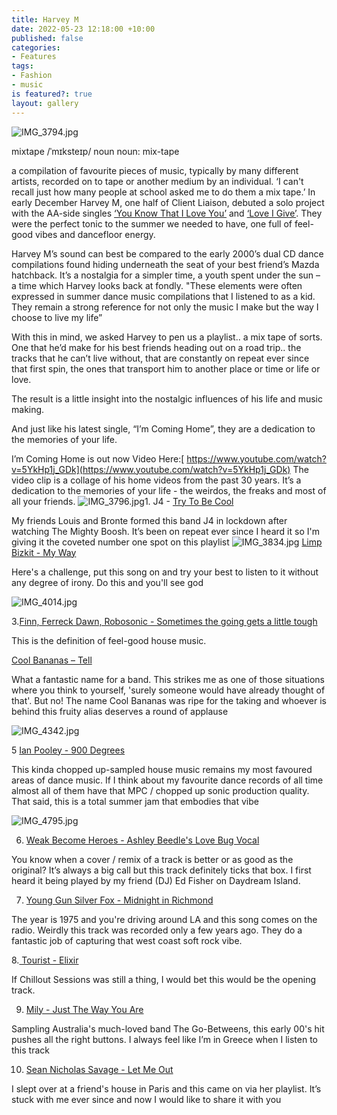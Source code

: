 ```yaml
---
title: Harvey M
date: 2022-05-23 12:18:00 +10:00
published: false
categories:
- Features
tags:
- Fashion
- music
is featured?: true
layout: gallery
---
```


![IMG_3794.jpg](/uploads/IMG_3794.jpg)

mixtape
/ˈmɪksteɪp/
noun
noun: mix-tape

a compilation of favourite pieces of music, typically by many different artists, recorded on to tape or another medium by an individual.
‘I can't recall just how many people at school asked me to do them a mix tape.’
In early December Harvey M, one half of Client Liaison, debuted a solo project with the AA-side singles [‘You Know That I Love You’](https://open.spotify.com/track/6v5VxQOaYShyi8TyGVArrD?si=2dcc787b7bbc4107&nd=1) and [‘Love I Give’](https://open.spotify.com/track/7woUA04gnxA0PotCH9uWLR?si=a3001527a0b7479b&nd=1). They were the perfect tonic to the summer we needed to have, one full of feel-good vibes and dancefloor energy.

Harvey M’s sound can best be compared to the early 2000’s dual CD dance compilations found hiding underneath the seat of your best friend’s Mazda hatchback.  It’s a nostalgia for a simpler time, a youth spent under the sun – a time which Harvey looks back at fondly. "These elements were often expressed in summer dance music compilations that I listened to as a kid. They remain a strong reference for not only the music I make but the way I choose to live my life”


With this in mind, we asked Harvey to pen us a playlist.. a mix tape of sorts.
One that he’d make for his best friends heading out on a road trip.. the tracks that he can’t live without, that are constantly on repeat ever since that first spin, the ones that transport him to another place or time or life or love. 

The result is a little insight into the nostalgic influences of his life and music making.

And just like his latest single, “I’m Coming Home”, they are a dedication to the memories of your life.

I’m Coming Home is out now 
Video Here:[ https://www.youtube.com/watch?v=5YkHp1j_GDk](https://www.youtube.com/watch?v=5YkHp1j_GDk)
The video clip is a collage of his home videos from the past 30 years. It’s a dedication to the memories of your life - the weirdos, the freaks and most of all your friends.
![IMG_3796.jpg](/uploads/IMG_3796.jpg)1. J4 - [Try To Be Cool](https://open.spotify.com/track/1VfkybiTSGIykqzKus8mSz?si=b8afd81885214b36)
 
 My friends Louis and Bronte formed this band J4 in lockdown after watching The Mighty Boosh. It’s been on repeat ever since I heard it so I'm giving it the coveted number one spot on this playlist
![IMG_3834.jpg](/uploads/IMG_3834.jpg)
[Limp Bizkit - My Way](https://open.spotify.com/track/2gSVKxPDww9Eep5rdvtdem?si=cdf33659482c4c51)

 
Here's a challenge, put this song on and try your best to listen to it without any degree of irony. Do this and you'll see god
 
![IMG_4014.jpg](/uploads/IMG_4014.jpg)

3.[Finn, Ferreck Dawn, Robosonic - Sometimes the going gets a little tough](https://open.spotify.com/track/65g8E63towucMc1ko0Z0QJ?si=3814571aef48413a
)
 
This is the definition of feel-good house music.

[Cool Bananas – Tell ](https://open.spotify.com/track/7FheJOrB8J0eyK0ebcBAlI?si=4bee8be19a8f4e8a)  

What a fantastic name for a band.  This strikes me as one of those situations where you think to yourself, 'surely someone would have already thought of that'. But no! The name Cool Bananas was ripe for the taking and whoever is behind this fruity alias deserves a round of applause 

![IMG_4342.jpg](/uploads/IMG_4342.jpg)

5 [Ian Pooley - 900 Degrees](https://open.spotify.com/track/3nBF7oaQBAY6M2eVuUCnYn?si=5c611681c95a42ef)

 
This kinda chopped up-sampled house music remains my most favoured areas of dance music. If I think about my favourite dance records of all time almost all of them have that MPC / chopped up sonic production quality. That said, this is a total summer jam that embodies that vibe
 

![IMG_4795.jpg](/uploads/IMG_4795.jpg)

 


 

 

 
6. [Weak Become Heroes - Ashley Beedle's Love Bug Vocal](https://open.spotify.com/track/1WApNNh3hq0IVRCqkK9bG1?si=f6876ec7132a4d20)

 
You know when a cover / remix of a track is better or as good as the original? It’s always a big call but this track definitely ticks that box. I first heard it being played by my friend (DJ) Ed Fisher on Daydream Island. 
 
7. [Young Gun Silver Fox - Midnight in Richmond
](https://open.spotify.com/track/561svtJh9LtxWtzfK7Esvl?si=e6093edae1a947b7)
 
The year is 1975 and you're driving around LA and this song comes on the radio. Weirdly this track was recorded only a few years ago. They do a fantastic job of capturing that west coast soft rock vibe.
 
8.[ Tourist - Elixir](https://open.spotify.com/track/561svtJh9LtxWtzfK7Esvl?si=e6093edae1a947b7)

If Chillout Sessions was still a thing, I would bet this would be the opening track.
 
9. [Mily - Just The Way You Are](https://open.spotify.com/track/6spqRjfBCPr0bWJTTwYmfI?si=a3fbc6ed44534c72)

Sampling Australia's much-loved band The Go-Betweens, this early 00's hit pushes all the right buttons. I always feel like I’m in Greece when I listen to this track
 
10. [Sean Nicholas Savage - Let Me Out](https://open.spotify.com/track/5TpizVcAKjIvApBOqwESyW?si=a7a4416f3f3940e3)

 
I slept over at a friend's house in Paris and this came on via her playlist. It’s stuck with me ever since and now I would like to share it with you
 
